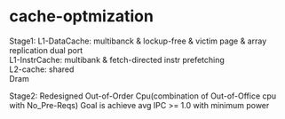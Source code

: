 # cache-optmization

Stage1:
  L1-DataCache: multibanck & lockup-free & victim page & array replication dual port \
  L1-InstrCache: multibank & fetch-directed instr prefetching \
  L2-cache: shared \
  Dram
  
Stage2:
  Redesigned Out-of-Order Cpu(combination of Out-of-Office cpu with No_Pre-Reqs)
  Goal is achieve avg IPC >= 1.0 with minimum power

